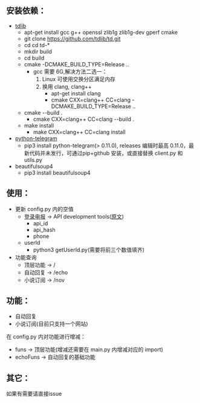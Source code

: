 ## 安装依赖：
- [tdlib](https://github.com/tdlib/td)
    - apt-get install gcc g++ openssl zlib1g zlib1g-dev gperf cmake
    - git clone https://github.com/tdlib/td.git
    - cd cd td-*
    - mkdir build
    - cd build
    - cmake -DCMAKE_BUILD_TYPE=Release ..
        - gcc 需要 6G,解决方法二选一：
            1. Linux 可使用交换分区满足内存
            2. 换用 clang, clang++
                - apt-get install clang
                - cmake CXX=clang++ CC=clang -DCMAKE_BUILD_TYPE=Release ..
    - cmake --build .
        - cmake CXX=clang++ CC=clang --build .
    - make install
        - make CXX=clang++ CC=clang install
- [python-telegram](https://github.com/alexander-akhmetov/python-telegram)
    - pip3 install python-telegram(> 0.11.0), releases 编辑时最高 0.11.0，最新代码并未发行，可通过pip+github 安装，或直接替换 client.py 和 utils.py
- beautifulsoup4
    - pip3 install  beautifulsoup4

## 使用：
- 更新 config.py 内的空值
    - [登录电报](https://my.telegram.org) -> API development tools([原文](https://core.telegram.org/api/obtaining_api_id))
        - api_id
        - api_hash
        - phone
    - userId
        - python3 getUserId.py(需要将前三个数值填齐)
- 功能查询
    - 顶层功能 -> /
    - 自动回复 -> /echo
    - 小说订阅 -> /nov

## 功能：
- 自动回复
- 小说订阅(目前只支持一个网站)

在 config.py 内对功能进行增减：
- funs -> 顶层功能(增减还需要在 main.py 内增减对应的 import)
- echoFuns -> 自动回复的基础功能

## 其它：
如果有需要请直接issue
